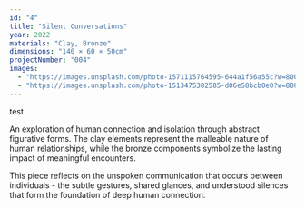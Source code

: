 ```yaml
---
id: "4"
title: "Silent Conversations"
year: 2022
materials: "Clay, Bronze"
dimensions: "140 × 60 × 50cm"
projectNumber: "004"
images:
  - "https://images.unsplash.com/photo-1571115764595-644a1f56a55c?w=800&h=1000&fit=crop"
  - "https://images.unsplash.com/photo-1513475382585-d06e58bcb0e0?w=800&h=1000&fit=crop"
---
```


test

An exploration of human connection and isolation through abstract figurative forms. The clay elements represent the malleable nature of human relationships, while the bronze components symbolize the lasting impact of meaningful encounters.

This piece reflects on the unspoken communication that occurs between individuals - the subtle gestures, shared glances, and understood silences that form the foundation of deep human connection.